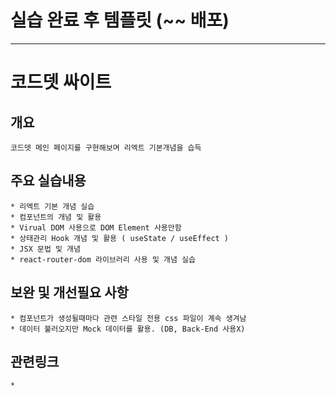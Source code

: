 # 실습 완료 후 템플릿 (~~ 배포)


---

# 코드뎃 싸이트

## 개요
    코드뎃 메인 페이지를 구현해보며 리엑트 기본개념을 습득
## 주요 실습내용
    * 리엑트 기본 개념 실습
    * 컴포넌트의 개념 및 활용
    * Virual DOM 사용으로 DOM Element 사용안함
    * 상태관리 Hook 개념 및 활용 ( useState / useEffect )
    * JSX 문법 및 개념
    * react-router-dom 라이브러리 사용 및 개념 실습
## 보완 및 개선필요 사항
    * 컴포넌트가 생성될때마다 관련 스타일 전용 css 파일이 계속 생겨남
    * 데이터 불러오지만 Mock 데이터를 활용. (DB, Back-End 사용X)
## 관련링크
    * 
